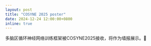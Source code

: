 ```yaml
---
layout: post
title: "COSYNE 2025 poster"
date: 2024-12-24 12:00:00+0800
inline: true
---
```


多脑区循环神经网络训练框架被COSYNE2025接收，将作为墙报展示。:tada:
